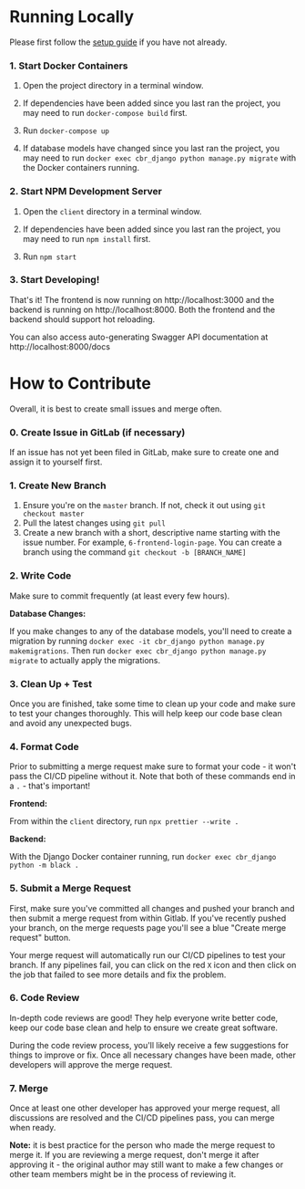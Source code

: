 # Running Locally

Please first follow the [setup guide](SETUP.md) if you have not already.

### 1. Start Docker Containers

1. Open the project directory in a terminal window.

2. If dependencies have been added since you last ran the project, you may need to run `docker-compose build` first.

3. Run `docker-compose up`

4. If database models have changed since you last ran the project, you may need to run `docker exec cbr_django python manage.py migrate` with the Docker containers running.

### 2. Start NPM Development Server

1. Open the `client` directory in a terminal window.

2. If dependencies have been added since you last ran the project, you may need to run `npm install` first.

3. Run `npm start`

### 3. Start Developing!

That's it! The frontend is now running on http://localhost:3000 and the backend is running on http://localhost:8000. Both the frontend and the backend should support hot reloading.

You can also access auto-generating Swagger API documentation at http://localhost:8000/docs


# How to Contribute

Overall, it is best to create small issues and merge often.

### 0. Create Issue in GitLab (if necessary)

If an issue has not yet been filed in GitLab, make sure to create one and assign it to yourself first.

### 1. Create New Branch

1. Ensure you're on the `master` branch. If not, check it out using `git checkout master`
2. Pull the latest changes using `git pull`
3. Create a new branch with a short, descriptive name starting with the issue number. For example, `6-frontend-login-page`. You can create a branch using the command `git checkout -b [BRANCH_NAME]`

### 2. Write Code

Make sure to commit frequently (at least every few hours).

**Database Changes:**

If you make changes to any of the database models, you'll need to create a migration by running `docker exec -it cbr_django python manage.py makemigrations`. Then run `docker exec cbr_django python manage.py migrate` to actually apply the migrations.

### 3. Clean Up + Test

Once you are finished, take some time to clean up your code and make sure to test your changes thoroughly. This will help keep our code base clean and avoid any unexpected bugs.

### 4. Format Code

Prior to submitting a merge request make sure to format your code - it won't pass the CI/CD pipeline without it. Note that both of these commands end in a `.` - that's important!

**Frontend:**

From within the `client` directory, run `npx prettier --write .`

**Backend:**

With the Django Docker container running, run `docker exec cbr_django python -m black .`

### 5. Submit a Merge Request

First, make sure you've committed all changes and pushed your branch and then submit a merge request from within Gitlab. If you've recently pushed your branch, on the merge requests page you'll see a blue "Create merge request" button.

Your merge request will automatically run our CI/CD pipelines to test your branch. If any pipelines fail, you can click on the red `X` icon and then click on the job that failed to see more details and fix the problem.

### 6. Code Review

In-depth code reviews are good! They help everyone write better code, keep our code base clean and help to ensure we create great software.

During the code review process, you'll likely receive a few suggestions for things to improve or fix. Once all necessary changes have been made, other developers will approve the merge request.

### 7. Merge

Once at least one other developer has approved your merge request, all discussions are resolved and the CI/CD pipelines pass, you can merge when ready.

**Note:** it is best practice for the person who made the merge request to merge it. If you are reviewing a merge request, don't merge it after approving it - the original author may still want to make a few changes or other team members might be in the process of reviewing it.